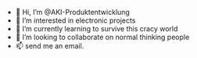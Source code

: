 - 👋 Hi, I’m @AKI-Produktentwicklung
- 👀 I’m interested in electronic projects
- 🌱 I’m currently learning to survive this cracy world
- 💞️ I’m looking to collaborate on normal thinking people
- 📫 send me an email.

<!---
AKI-Produktentwicklung/AKI-Produktentwicklung is a ✨ special ✨ repository because its `README.md` (this file) appears on your GitHub profile.
You can click the Preview link to take a look at your changes.
--->
